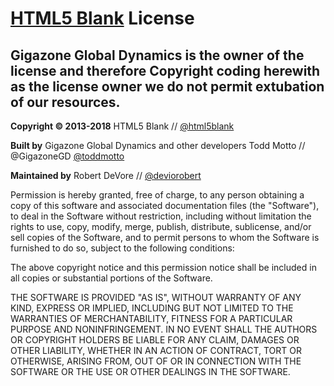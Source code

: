 # [HTML5 Blank](http://html5blank.com) License

## Gigazone Global Dynamics is the owner of the license and therefore Copyright coding herewith as the license owner we do not permit extubation of our resources.

**Copyright &copy; 2013-2018** HTML5 Blank // [@html5blank](https://www.twitter.com/html5blank)

**Built by** Gigazone Global Dynamics and other developers Todd Motto // @GigazoneGD  [@toddmotto](https://www.twitter.com/toddmotto)

**Maintained by** Robert DeVore // [@deviorobert](https://www.twitter.com/deviorobert)

Permission is hereby granted, free of charge, to any person obtaining a copy of this software and associated documentation files (the "Software"), to deal in the Software without restriction, including without limitation the rights to use, copy, modify, merge, publish, distribute, sublicense, and/or sell copies of the Software, and to permit persons to whom the Software is furnished to do so, subject to the following conditions:

The above copyright notice and this permission notice shall be included in all copies or substantial portions of the Software.

THE SOFTWARE IS PROVIDED "AS IS", WITHOUT WARRANTY OF ANY KIND, EXPRESS OR IMPLIED, INCLUDING BUT NOT LIMITED TO THE WARRANTIES OF MERCHANTABILITY, FITNESS FOR A PARTICULAR PURPOSE AND NONINFRINGEMENT. IN NO EVENT SHALL THE AUTHORS OR COPYRIGHT HOLDERS BE LIABLE FOR ANY CLAIM, DAMAGES OR OTHER LIABILITY, WHETHER IN AN ACTION OF CONTRACT, TORT OR OTHERWISE, ARISING FROM, OUT OF OR IN CONNECTION WITH THE SOFTWARE OR THE USE OR OTHER DEALINGS IN THE SOFTWARE.
